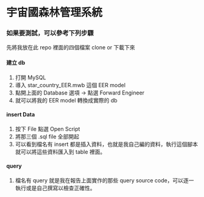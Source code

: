 # 宇宙國森林管理系統

### 如果要測試，可以參考下列步驟

先將我放在此 repo 裡面的四個檔案 clone or 下載下來

#### 建立 db
1. 打開 MySQL
2. 導入 star_country_EER.mwb 這個 EER model
3. 點開上面的 Database 選項 -> 點選 Forward Engineer 
4. 就可以將我的 EER model 轉換成實際的 db

#### insert Data
1. 按下 File 點選 Open Script
2. 將那三個 .sql file 全部開起
3. 可以看到檔名有 insert 都是插入資料，也就是我自己編的資料，執行這個腳本就可以將這些資料匯入到 table 裡面。

#### query
1. 檔名有 query 就是我在報告上面實作的那些 query source code，可以逐一執行或是自己撰寫以檢查正確性。
